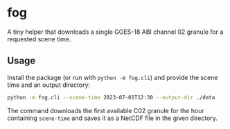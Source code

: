 # fog

A tiny helper that downloads a single GOES-18 ABI channel 02 granule for a
requested scene time.

## Usage

Install the package (or run with `python -m fog.cli`) and provide the scene time
and an output directory:

```bash
python -m fog.cli --scene-time 2023-07-01T12:30 --output-dir ./data
```

The command downloads the first available C02 granule for the hour containing
`scene-time` and saves it as a NetCDF file in the given directory.
